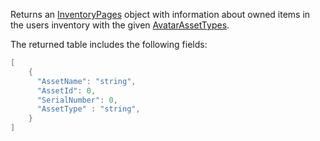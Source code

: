 Returns an [InventoryPages](https://developer.roblox.com/en-us/api-reference/class/InventoryPages) object with information about owned items in the users inventory with the given [AvatarAssetTypes](https://developer.roblox.com/en-us/api-reference/enum/AvatarAssetType).

The returned table includes the following fields:

```lua
[
    {
      "AssetName": "string",
      "AssetId": 0,
      "SerialNumber": 0,
      "AssetType" : "string",
    }
]
```